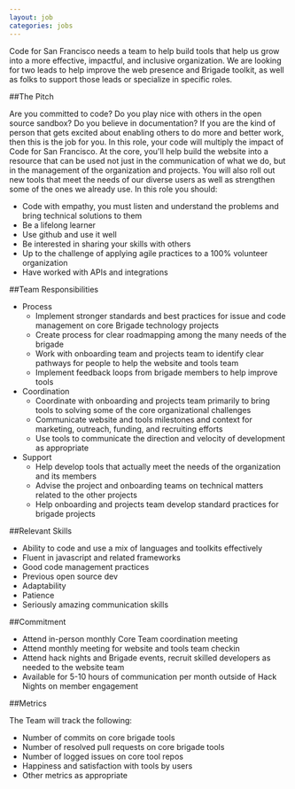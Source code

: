 ```yaml
---
layout: job
categories: jobs
---
```


Code for San Francisco needs a team to help build tools that help us grow into a more effective, impactful, and inclusive organization. We are looking for two leads to help improve the web presence and Brigade toolkit, as well as folks to support those leads or specialize in specific roles.

##The Pitch

Are you committed to code? Do you play nice with others in the open source sandbox? Do you believe in documentation? If you are the kind of person that gets excited about enabling others to do more and better work, then this is the job for you. In this role, your code will multiply the impact of Code for San Francisco. At the core, you'll help build the website into a resource that can be used not just in the communication of what we do, but in the management of the organization and projects. You will also roll out new tools that meet the needs of our diverse users as well as strengthen some of the ones we already use. In this role you should:

- Code with empathy, you must listen and understand the problems and bring technical solutions to them
- Be a lifelong learner
- Use github and use it well
- Be interested in sharing your skills with others
- Up to the challenge of applying agile practices to a 100% volunteer organization
- Have worked with APIs and integrations

##Team Responsibilities
- Process
    - Implement stronger standards and best practices for issue and code management on core Brigade technology projects
    - Create process for clear roadmapping among the many needs of the brigade
    - Work with onboarding team and projects team to identify clear pathways for people to help the website and tools team
    - Implement feedback loops from brigade members to help improve tools
- Coordination
    - Coordinate with onboarding and projects team primarily to bring tools to solving some of the core organizational challenges
    - Communicate website and tools milestones and context for marketing, outreach, funding, and recruiting efforts
    - Use tools to communicate the direction and velocity of development as appropriate
- Support
    - Help develop tools that actually meet the needs of the organization and its members
    - Advise the project and onboarding teams on technical matters related to the other projects
    - Help onboarding and projects team develop standard practices for brigade projects

##Relevant Skills
- Ability to code and use a mix of languages and toolkits effectively
- Fluent in javascript and related frameworks
- Good code management practices
- Previous open source dev
- Adaptability
- Patience
- Seriously amazing communication skills

##Commitment
- Attend in-person monthly Core Team coordination meeting
- Attend monthly meeting for website and tools team checkin
- Attend hack nights and Brigade events, recruit skilled developers as needed to the website team
- Available for 5-10 hours of communication per month outside of Hack Nights on member engagement

##Metrics

The Team will track the following:

- Number of commits on core brigade tools
- Number of resolved pull requests on core brigade tools
- Number of logged issues on core tool repos
- Happiness and satisfaction with tools by users
- Other metrics as appropriate
